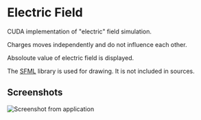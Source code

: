 # Electric Field
CUDA implementation of "electric" field simulation.

Charges moves independently and do not influence each other.
 
Absoloute value of electric field is displayed.

The [SFML](https://www.sfml-dev.org/index.php) library is used for drawing. It is not included in sources.

## Screenshots
![](/../screenshots/Screenshot.png?raw=true "Screenshot from application")
